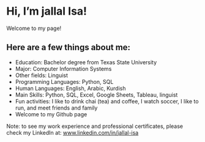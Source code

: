 #  Hi, I’m jallal Isa!
Welcome to my page! 
## Here are a few things about me:

- Education: Bachelor degree from Texas State University
- Major: Computer Information Systems
- Other fields: Linguist
- Programming Languages: Python, SQL
- Human Languages: English, Arabic, Kurdish
- Main Skills: Python, SQL, Excel, Google Sheets, Tableau, linguist
- Fun activities: I like to drink chai (tea) and coffee, I watch soccer, I like to run, and meet friends and family
- Welcome to my Github page


Note: to see my work experience and professional certificates, please check my LinkedIn at: www.linkedin.com/in/jallal-isa
